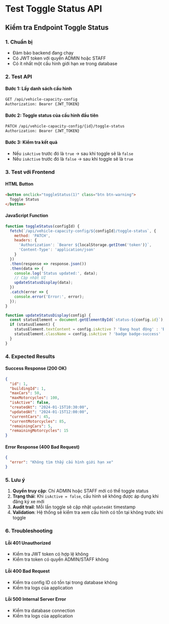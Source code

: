 # Test Toggle Status API

## Kiểm tra Endpoint Toggle Status

### 1. Chuẩn bị
- Đảm bảo backend đang chạy
- Có JWT token với quyền ADMIN hoặc STAFF
- Có ít nhất một cấu hình giới hạn xe trong database

### 2. Test API

#### Bước 1: Lấy danh sách cấu hình
```bash
GET /api/vehicle-capacity-config
Authorization: Bearer {JWT_TOKEN}
```

#### Bước 2: Toggle status của cấu hình đầu tiên
```bash
PATCH /api/vehicle-capacity-config/{id}/toggle-status
Authorization: Bearer {JWT_TOKEN}
```

#### Bước 3: Kiểm tra kết quả
- Nếu `isActive` trước đó là `true` → sau khi toggle sẽ là `false`
- Nếu `isActive` trước đó là `false` → sau khi toggle sẽ là `true`

### 3. Test với Frontend

#### HTML Button
```html
<button onclick="toggleStatus(1)" class="btn btn-warning">
  Toggle Status
</button>
```

#### JavaScript Function
```javascript
function toggleStatus(configId) {
  fetch(`/api/vehicle-capacity-config/${configId}/toggle-status`, {
    method: 'PATCH',
    headers: {
      'Authorization': `Bearer ${localStorage.getItem('token')}`,
      'Content-Type': 'application/json'
    }
  })
  .then(response => response.json())
  .then(data => {
    console.log('Status updated:', data);
    // Cập nhật UI
    updateStatusDisplay(data);
  })
  .catch(error => {
    console.error('Error:', error);
  });
}

function updateStatusDisplay(config) {
  const statusElement = document.getElementById(`status-${config.id}`);
  if (statusElement) {
    statusElement.textContent = config.isActive ? 'Đang hoạt động' : 'Đã tắt';
    statusElement.className = config.isActive ? 'badge badge-success' : 'badge badge-secondary';
  }
}
```

### 4. Expected Results

#### Success Response (200 OK)
```json
{
  "id": 1,
  "buildingId": 1,
  "maxCars": 50,
  "maxMotorcycles": 100,
  "isActive": false,
  "createdAt": "2024-01-15T10:30:00",
  "updatedAt": "2024-01-15T12:00:00",
  "currentCars": 45,
  "currentMotorcycles": 85,
  "remainingCars": 5,
  "remainingMotorcycles": 15
}
```

#### Error Response (400 Bad Request)
```json
{
  "error": "Không tìm thấy cấu hình giới hạn xe"
}
```

### 5. Lưu ý

1. **Quyền truy cập**: Chỉ ADMIN hoặc STAFF mới có thể toggle status
2. **Trạng thái**: Khi `isActive = false`, cấu hình sẽ không được áp dụng khi đăng ký xe mới
3. **Audit trail**: Mỗi lần toggle sẽ cập nhật `updatedAt` timestamp
4. **Validation**: Hệ thống sẽ kiểm tra xem cấu hình có tồn tại không trước khi toggle

### 6. Troubleshooting

#### Lỗi 401 Unauthorized
- Kiểm tra JWT token có hợp lệ không
- Kiểm tra token có quyền ADMIN/STAFF không

#### Lỗi 400 Bad Request
- Kiểm tra config ID có tồn tại trong database không
- Kiểm tra logs của application

#### Lỗi 500 Internal Server Error
- Kiểm tra database connection
- Kiểm tra logs của application
